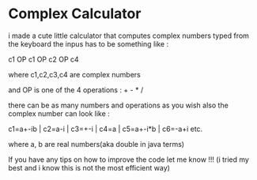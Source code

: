 # Complex Calculator
i made a cute little calculator that computes complex numbers typed from the keyboard 
the inpus has to be something like :

c1 OP c1 OP c2 OP c4 

where c1,c2,c3,c4 are complex numbers 

and OP is one of the 4 operations : + - * / 

there can be as many numbers and operations as you wish
also the complex number can look like : 

c1=a+-ib     |
c2=a-i    |
c3=+-i    |
c4=a    |
c5=a+-i*b    |
c6=-a+i    etc.

where a, b are real numbers(aka double in java terms)

If you have any tips on how to improve the code let me know !!! (i tried my best and i know this is not the most efficient way)

